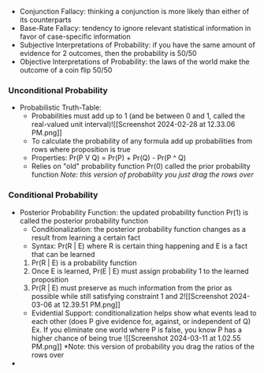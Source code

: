 - Conjunction Fallacy: thinking a conjunction is more likely than either of its counterparts
- Base-Rate Fallacy: tendency to ignore relevant statistical information in favor of case-specific information
-  Subjective Interpretations of Probability: if you have the same amount of evidence for 2 outcomes, then the probability is 50/50
- Objective Interpretations of Probability: the laws of the world make the outcome of a coin flip 50/50
### Unconditional Probability
- Probabilistic Truth-Table:
	- Probabilities must add up to 1 (and be between 0 and 1, called the real-valued unit interval)![[Screenshot 2024-02-28 at 12.33.06 PM.png]]
	- To calculate the probability of any formula add up probabilities from rows where proposition is true
	- Properties: Pr(P V Q) = Pr(P) + Pr(Q) - Pr(P ^ Q)
	- Relies on "old" probability function Pr(0) called the prior probability function
  *Note: this version of probability you just drag the rows over*
### Conditional Probability 
- Posterior Probability Function: the updated probability function Pr(1) is called the posterior probability function
	- Conditionalization: the posterior probability function changes as a result from learning a certain fact 
	- Syntax: Pr(R | E) where R is certain thing happening and E is a fact that can be learned
	1. Pr(R | E) is a probability function
	2. Once E is learned, Pr(E | E) must assign probability 1 to the learned proposition
	3. Pr(R | E) must preserve as much information from the prior as possible while still satisfying constraint 1 and 2![[Screenshot 2024-03-06 at 12.39.51 PM.png]]
	- Evidential Support: conditionalization helps show what events lead to each other (does P give evidence for, against, or independent of Q)
		Ex. If you eliminate one world where P is false, you know P has a higher chance of being true ![[Screenshot 2024-03-11 at 1.02.55 PM.png]]
  *Note: this version of probability you drag the ratios of the rows over
- 